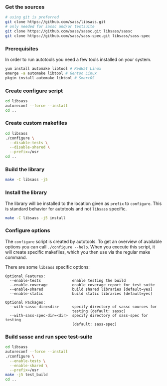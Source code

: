 ### Get the sources
```bash
# using git is preferred
git clone https://github.com/sass/libsass.git
# only needed for sassc and/or testsuite
git clone https://github.com/sass/sassc.git libsass/sassc
git clone https://github.com/sass/sass-spec.git libsass/sass-spec
```

### Prerequisites

In order to run autotools you need a few tools installed on your system.
```bash
yum install automake libtool # RedHat Linux
emerge -a automake libtool # Gentoo Linux
pkgin install automake libtool # SmartOS
```


### Create configure script
```bash
cd libsass
autoreconf --force --install
cd ..
```

### Create custom makefiles
```bash
cd libsass
./configure \
  --disable-tests \
  --disable-shared \
  --prefix=/usr
cd ..
```

### Build the library
```bash
make -C libsass -j5
```

### Install the library
The library will be installed to the location given as `prefix` to `configure`. This is standard behavior for autotools and not `libsass` specific.
```bash
make -C libsass -j5 install
```

### Configure options
The `configure` script is created by autotools. To get an overview of available options you can call `./configure --help`. When you execute this script, it will create specific makefiles, which you then use via the regular make command.

There are some `libsass` specific options:

```
Optional Features:
  --enable-tests              enable testing the build
  --enable-coverage           enable coverage report for test suite
  --enable-shared             build shared libraries [default=yes]
  --enable-static             build static libraries [default=yes]

Optional Packages:
  --with-sassc-dir=<dir>      specify directory of sassc sources for
                              testing (default: sassc)
  --with-sass-spec-dir=<dir>  specify directory of sass-spec for testing
                              (default: sass-spec)
```

### Build sassc and run spec test-suite

```bash
cd libsass
autoreconf --force --install
./configure \
  --enable-tests \
  --enable-shared \
  --prefix=/usr
make -j5 test_build
cd ..
```
